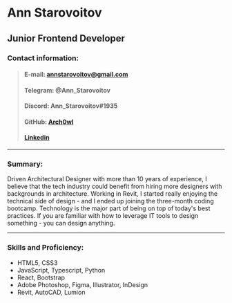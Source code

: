 # Ann Starovoitov
## Junior Frontend Developer
### Contact information:

>#### E-mail: annstarovoitov@gmail.com
>#### Telegram: @Ann_Starovoitov
>#### Discord: Ann_Starovoitov#1935
>#### GitHub: [Arch0wl](https://github.com/Arch0wl) 
>#### [Linkedin](https://www.linkedin.com/in/annstarovoitov/) 

---
### Summary:

Driven Architectural Designer with more than 10 years of experience, I believe that the tech industry could benefit from hiring more designers with backgrounds in architecture. Working in Revit, I started really enjoying the technical side of design - and I ended up joining the three-month coding bootcamp. Technology is the major part of being on top of today's best practices. If you are familiar with how to leverage IT tools to design something - you can design anything.  

---
### Skills and Proficiency:

* HTML5, CSS3
* JavaScript, Typescript, Python
* React, Bootstrap
* Adobe Photoshop, Figma, Illustrator, InDesign
* Revit, AutoCAD, Lumion

